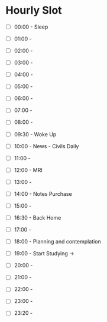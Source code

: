 # Hourly Slot
- [ ] 00:00 - Sleep
- [ ] 01:00 -
- [ ] 02:00 -
- [ ] 03:00 -
- [ ] 04:00 -
- [ ] 05:00 -
- [ ] 06:00 -
- [ ] 07:00 -
- [ ] 08:00 -
- [ ] 09:30 - Woke Up
- [ ] 10:00 - News - Civils Daily
- [ ] 11:00 - 
- [ ] 12:00 - MRI
- [ ] 13:00 -
- [ ] 14:00 - Notes Purchase
- [ ] 15:00 -
- [ ] 16:30 - Back Home
- [ ] 17:00 -
- [ ] 18:00 - Planning and contemplation 
- [ ] 19:00 - Start Studying -> 
- [ ] 20:00 -
- [ ] 21:00 - 
- [ ] 22:00 -
- [ ] 23:00 -
- [ ] 23:20 -


